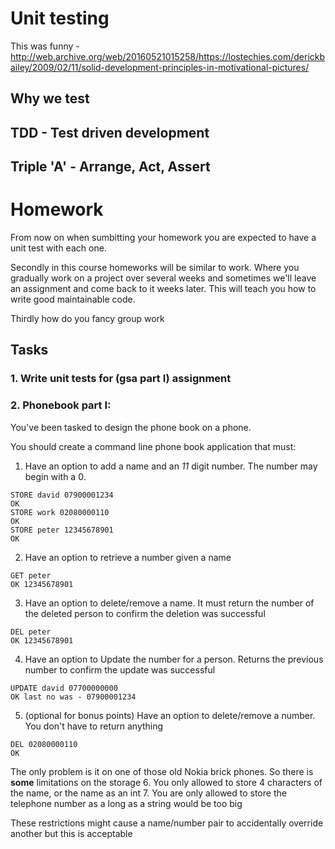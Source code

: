 # Unit testing
This was funny - http://web.archive.org/web/20160521015258/https://lostechies.com/derickbailey/2009/02/11/solid-development-principles-in-motivational-pictures/

## Why we test



## TDD - Test driven development



## Triple 'A' - Arrange, Act, Assert


## 


# Homework
From now on when sumbitting your homework you are expected to have a unit test with each one.

Secondly in this course homeworks will be similar to work. Where you gradually work on a project over several weeks and sometimes we'll leave an assignment and come back to it weeks later. This will teach you how to write good maintainable code.

Thirdly how do you fancy group work

## Tasks
### 1. Write unit tests for (gsa part I) assignment  
### 2. Phonebook part I:  
You've been tasked to design the phone book on a phone. 

You should create a command line phone book application that must:
1. Have an option to add a name and an *11* digit number. The number may begin with a 0.
```
STORE david 07900001234
OK
STORE work 02080000110
OK
STORE peter 12345678901
OK
```
2. Have an option to retrieve a number given a name
```
GET peter
OK 12345678901
```
3. Have an option to delete/remove a name. It must return the number of the deleted person to confirm the deletion was successful
```
DEL peter
OK 12345678901
```
4. Have an option to Update the number for a person. Returns the previous number to confirm the update was successful  
```
UPDATE david 07700000000
OK last no was - 07900001234
```
5. (optional for bonus points) Have an option to delete/remove a number. You don't have to return anything
```
DEL 02080000110
OK
```


The only problem is it on one of those old Nokia brick phones. So there is **some** limitations on the storage
6. You only allowed to store 4 characters of the name, or the name as an int
7. You are only allowed to store the telephone number as a long as a string would be too big

These restrictions might cause a name/number pair to accidentally override another but this is acceptable
